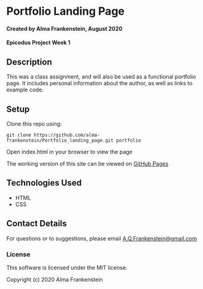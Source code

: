 # Portfolio Landing Page

#### Created by Alma Frankenstein, August 2020
#### Epicodus Project Week 1

## Description

This was a class assignment, and will also be used as a functional portfolio page. It includes personal information about the author, as well as links to example code.

## Setup

Clone this repo using:

```git clone https://github.com/alma-frankenstein/Portfolio_landing_page.git portfolio```

Open index.html in your browser to view the page

The working version of this site can be viewed on [GitHub Pages](https://alma-frankenstein.github.io/Portfolio_landing_page/)

## Technologies Used

* HTML
* CSS

## Contact Details

For questions or to suggestions, please email A.Q.Frankenstein@gmail.com

### License

This software is licensed under the MIT license.

Copyright (c) 2020 Alma Frankenstein